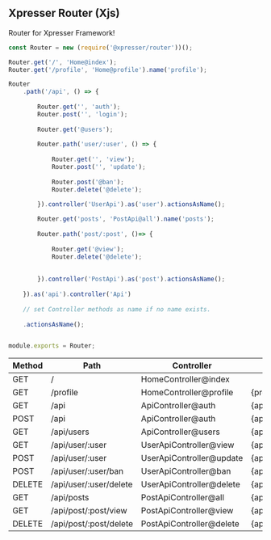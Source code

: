 ## Xpresser Router (Xjs)

Router for Xpresser Framework!

```javascript
const Router = new (require('@xpresser/router'))();

Router.get('/', 'Home@index');
Router.get('/profile', 'Home@profile').name('profile');

Router
    .path('/api', () => {
    
        Router.get('', 'auth');
        Router.post('', 'login');
        
        Router.get('@users');
        
        Router.path('user/:user', () => {
            
            Router.get('', 'view');
            Router.post('', 'update');
            
            Router.post('@ban');
            Router.delete('@delete');
            
        }).controller('UserApi').as('user').actionsAsName();

        Router.get('posts', 'PostApi@all').name('posts');
        
        Router.path('post/:post', ()=> {
            
            Router.get('@view');
            Router.delete('@delete');
            
            
        }).controller('PostApi').as('post').actionsAsName();
        
    }).as('api').controller('Api')
    
    // set Controller methods as name if no name exists.
    
    .actionsAsName();


module.exports = Router;
```


| Method | Path | Controller | Name |
| ------ | ---- | ---------- | ---- |
| GET   | /     | HomeController@index |  |
| GET   | /profile  |  HomeController@profile | {profile} |
| GET   | /api  |  ApiController@auth | {api.auth}    |
| POST  | /api  |  ApiController@auth | {api.login}   |
| GET   | /api/users    |  ApiController@users | {api.users}   |
| GET   | /api/user/:user   |  UserApiController@view | {api.user}    |
| POST  | /api/user/:user   |  UserApiController@update | {api.user}    |
| POST  | /api/user/:user/ban   |  UserApiController@ban |{api.user.ban}    |
| DELETE    | /api/user/:user/delete    | UserApiController@delete | {api.user.delete} |
| GET    | /api/posts    | PostApiController@all | {api.posts} |
| GET    | /api/post/:post/view    | PostApiController@view | {api.post.view} |
| DELETE    | /api/post/:post/delete    | PostApiController@delete | {api.post.delete} |